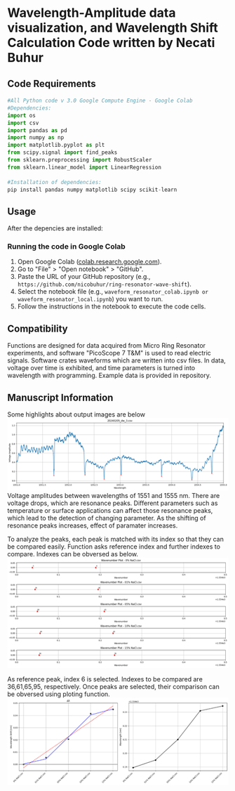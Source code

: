 # Wavelength-Amplitude data visualization, and Wavelength Shift Calculation Code written by Necati Buhur

## Code Requirements

```python
#All Python code v 3.0 Google Compute Engine - Google Colab
#Dependencies:
import os
import csv
import pandas as pd
import numpy as np
import matplotlib.pyplot as plt
from scipy.signal import find_peaks
from sklearn.preprocessing import RobustScaler
from sklearn.linear_model import LinearRegression

#Installation of dependencies:
pip install pandas numpy matplotlib scipy scikit-learn
```

## Usage
After the depencies are installed:
### Running the code in Google Colab

1. Open Google Colab ([colab.research.google.com](https://colab.research.google.com/)).
2. Go to "File" > "Open notebook" > "GitHub".
3. Paste the URL of your GitHub repository (e.g., `https://github.com/nicobuhur/ring-resonator-wave-shift`).
4. Select the notebook file (e.g., `waveform_resonator_colab.ipynb or waveform_resonator_local.ipynb`) you want to run.
5. Follow the instructions in the notebook to execute the code cells.

## Compatibility
Functions are designed for data acquired from Micro Ring Resonator experiments, and software "PicoScope 7 T&M" is used to read electric signals. Software crates waveforms which are written into csv files. In data, voltage over time is exhibited, and time parameters is turned into wavelength with programming. Example data is provided in repository. 

## Manuscript Information
Some highlights about output images are below
![alt text](images/sweep.png)
Voltage amplitudes between wavelengths of 1551 and 1555 nm. There are voltage drops, which are resonance peaks. Different parameters such as temperature or surface applications can affect those resonance peaks, which lead to the detection of changing parameter. As the shifting of resonance peaks increases, effect of paramater increases. 

To analyze the peaks, each peak is matched with its index so that they can be compared easily. Function asks reference index and further indexes to compare. Indexes can be obversed as below.
![alt text](images/index.png)

As reference peak, index 6 is selected. Indexes to be compared are 36,61,65,95, respectively. Once peaks are selected, their comparison can be obversed using ploting function.
![alt text](images/shift.png)
